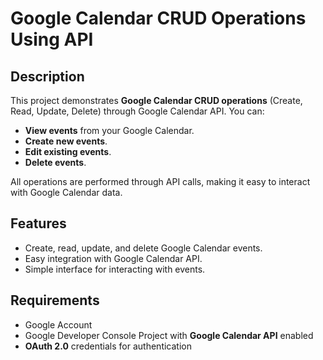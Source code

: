 # Google Calendar CRUD Operations Using API

## Description

This project demonstrates **Google Calendar CRUD operations** (Create, Read, Update, Delete) through Google Calendar API. You can:

- **View events** from your Google Calendar.
- **Create new events**.
- **Edit existing events**.
- **Delete events**.

All operations are performed through API calls, making it easy to interact with Google Calendar data.

## Features

- Create, read, update, and delete Google Calendar events.
- Easy integration with Google Calendar API.
- Simple interface for interacting with events.

## Requirements

- Google Account
- Google Developer Console Project with **Google Calendar API** enabled
- **OAuth 2.0** credentials for authentication

